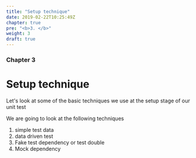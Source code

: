 ```yaml
---
title: "Setup technique"
date: 2019-02-22T10:25:49Z
chapter: true
pre: "<b>3. </b>"
weight: 3
draft: true
---
```


### Chapter 3

# Setup technique

Let's look at some of the basic techniques we use at the setup stage of our unit test

We are going to look at the following techniques

1. simple test data
2. data driven test
3. Fake test dependency or test double
4. Mock dependency